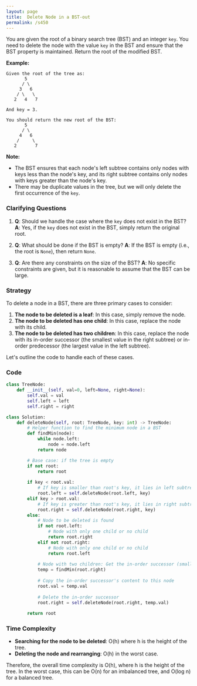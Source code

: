 ```yaml
---
layout: page
title:  Delete Node in a BST-out
permalink: /s450
---
```


You are given the root of a binary search tree (BST) and an integer `key`. You need to delete the node with the value `key` in the BST and ensure that the BST property is maintained. Return the root of the modified BST. 

**Example:**
```
Given the root of the tree as:
       5
      / \
     3   6
    / \   \
   2   4   7

And key = 3.

You should return the new root of the BST:
       5
      / \
     4   6
    /     \
   2       7
```

**Note:**
- The BST ensures that each node's left subtree contains only nodes with keys less than the node's key, and its right subtree contains only nodes with keys greater than the node's key.
- There may be duplicate values in the tree, but we will only delete the first occurrence of the `key`.

### Clarifying Questions
1. **Q**: Should we handle the case where the `key` does not exist in the BST?
   **A**: Yes, if the `key` does not exist in the BST, simply return the original root.
   
2. **Q**: What should be done if the BST is empty?
   **A**: If the BST is empty (i.e., the root is `None`), then return `None`.

3. **Q**: Are there any constraints on the size of the BST?
   **A**: No specific constraints are given, but it is reasonable to assume that the BST can be large.

### Strategy

To delete a node in a BST, there are three primary cases to consider:
1. **The node to be deleted is a leaf**: In this case, simply remove the node.
2. **The node to be deleted has one child**: In this case, replace the node with its child.
3. **The node to be deleted has two children**: In this case, replace the node with its in-order successor (the smallest value in the right subtree) or in-order predecessor (the largest value in the left subtree).

Let's outline the code to handle each of these cases.

### Code

```python
class TreeNode:
    def __init__(self, val=0, left=None, right=None):
        self.val = val
        self.left = left
        self.right = right

class Solution:
    def deleteNode(self, root: TreeNode, key: int) -> TreeNode:
        # Helper function to find the minimum node in a BST
        def findMin(node):
            while node.left:
                node = node.left
            return node

        # Base case: if the tree is empty
        if not root:
            return root
        
        if key < root.val:
            # If key is smaller than root's key, it lies in left subtree
            root.left = self.deleteNode(root.left, key)
        elif key > root.val:
            # If key is greater than root's key, it lies in right subtree
            root.right = self.deleteNode(root.right, key)
        else:
            # Node to be deleted is found
            if not root.left:
                # Node with only one child or no child
                return root.right
            elif not root.right:
                # Node with only one child or no child
                return root.left
            
            # Node with two children: Get the in-order successor (smallest in the right subtree)
            temp = findMin(root.right)
            
            # Copy the in-order successor's content to this node
            root.val = temp.val
            
            # Delete the in-order successor
            root.right = self.deleteNode(root.right, temp.val)
            
        return root
```

### Time Complexity

- **Searching for the node to be deleted**: O(h) where h is the height of the tree.
- **Deleting the node and rearranging**: O(h) in the worst case.

Therefore, the overall time complexity is O(h), where h is the height of the tree. In the worst case, this can be O(n) for an imbalanced tree, and O(log n) for a balanced tree.